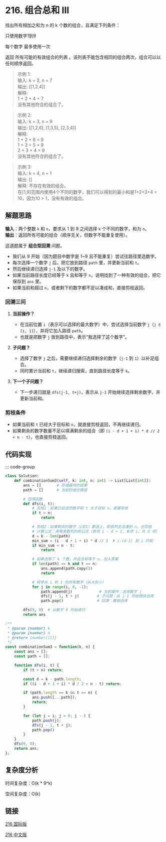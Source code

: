 # 216. 组合总和 III <Badge type="warning" text="Medium" />

找出所有相加之和为 n 的 k 个数的组合，且满足下列条件：

只使用数字1到9

每个数字 最多使用一次 

返回 所有可能的有效组合的列表 。该列表不能包含相同的组合两次，组合可以以任何顺序返回。

>示例 1:  
输入: k = 3, n = 7  
输出: [[1,2,4]]  
解释:  
1 + 2 + 4 = 7  
没有其他符合的组合了。 

>示例 2:  
输入: k = 3, n = 9  
输出: [[1,2,6], [1,3,5], [2,3,4]]  
解释:  
1 + 2 + 6 = 9  
1 + 3 + 5 = 9  
2 + 3 + 4 = 9  
没有其他符合的组合了。

>示例 3:  
输入: k = 4, n = 1  
输出: []  
解释: 不存在有效的组合。  
在[1,9]范围内使用4个不同的数字，我们可以得到的最小和是1+2+3+4 = 10，因为10 > 1，没有有效的组合。

## 解题思路

**输入**：两个整数 `k` 和 `n`，要求从 1 到 9 之间选择 `k` 个不同的数字，和为 `n`。  
**输出**：返回所有可能的组合（顺序无关，但数字不能重复使用）。

这道题属于 **组合型回溯** 问题。

* 我们从 9 开始（因为题目中数字是 1~9 且不能重复）尝试往路径里选数字。
* 每次选择一个数字 `j` 后，把它放到路径 `path` 里，并更新当前和 `t`。
* 然后继续递归选择 `j-1` 及以下的数字。
* 如果当前路径长度已经等于 `k` 且和等于 `n`，说明找到了一种有效的组合，把它保存到 `ans` 里。
* 如果当前和超过 `n`，或者剩下的数字都不足以凑成和，直接剪枝返回。

### 回溯三问

1. **当前操作？**  
    - 在当前位置 `i`（表示可以选择的最大数字）中，尝试选择当前数字 `j`（`j ∈ [i, 1]`），并将它加入路径 `path`。  
    - 也就是把数字 `j` 放到路径中，表示“我选择了这个数字”。

2. **子问题？**  
    - 选择了数字 `j` 之后，需要继续递归选择剩余的数字（`j-1` 到 `1`）以补足组合。  
    - 同时累计当前和 `t`，继续递归搜索，直到路径长度等于 `k`。

3. **下一个子问题？**  
    - 下一步递归就是 `dfs(j-1, t+j)`，表示从 `j-1` 开始继续选择剩余数字，并更新当前和。

### 剪枝条件
- 如果当前和 `t` 已经大于目标和 `n`，就直接剪枝返回，不再继续递归。
- 如果剩余的数字数量不足以填满剩余的组合（即 `(i - d + 1 + i) * d // 2 < n - t`），也直接剪枝返回。

## 代码实现

::: code-group

```python
class Solution:
    def combinationSum3(self, k: int, n: int) -> List[List[int]]:
        ans = []       # 存储最终的结果
        path = []      # 当前的组合路径

        # 回溯函数
        def dfs(i, t):
            # 剪枝1：如果已经选的数字和 t 大于目标 n，直接剪枝
            if t > n:
                return

            # 剪枝2：如果剩余的数字（i到1）都选上，和依然无法凑到 n，也剪枝
            # 计算公式：用等差数列的和公式（首项 i - d + 1，末项 i，共 d 项）
            d = k - len(path)
            min_sum = (i - d + 1 + i) * d // 2  # i-(d-1) 到 i 的和
            if min_sum < n - t:
                return

            # 如果选够了 k 个数，并且总和等于 n，加入答案
            if len(path) == k and t == n:
                ans.append(path.copy())
                return

            # 枚举从 i 到 1 的所有数字（从大到小）
            for j in range(i, 0, -1):
                path.append(j)            # 当前操作：选择数字 j
                dfs(j - 1, t + j)        # 子问题：从 j-1 开始继续选择
                path.pop()               # 回溯：撤销选择

        dfs(9, 0)  # 从数字 9 开始递归
        return ans
```

```javascript
/**
 * @param {number} k
 * @param {number} n
 * @return {number[][]}
 */
const combinationSum3 = function(k, n) {
    const ans = [];
    const path = [];

    function dfs(i, t) {
        if (t > n) return;

        const d = k - path.length;
        if ((i - d + 1 + i) * d / 2 < n - t) return;

        if (path.length == k && t == n) {
            ans.push([...path]);
            return;
        }

        for (let j = i; j > 0; j --) {
            path.push(j);
            dfs(j - 1, t + j);
            path.pop()
        }
    }
    dfs(9, 0);
    return ans;
};
```

## 复杂度分析

时间复杂度：O(k * 9^k) 

空间复杂度：O(k)

## 链接

[216 国际版](https://leetcode.com/problems/combination-sum-iii/description/)

[216 中文版](https://leetcode.cn/problems/combination-sum-iii/description/)
